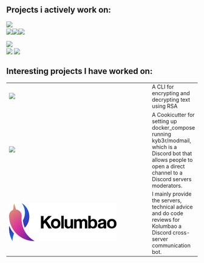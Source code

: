 ## Projects i actively work on:

<a href="https://github.com/laundmo/multiton"><img src="https://gh-card.dev/repos/laundmo/multiton.svg"></a><br>
<a href="https://pypi.python.org/pypi/multiton"><img src="https://img.shields.io/pypi/v/multiton.svg"></a><a href="https://travis-ci.com/laundmo/multiton"><img src="https://img.shields.io/travis/laundmo/multiton.svg"></a><a href="https://multiton.readthedocs.io/en/latest/?badge=latest"><img src="https://readthedocs.org/projects/multiton/badge/?version=latest"></a>

 <a href="https://github.com/laundmo/prawvents"><img src="https://gh-card.dev/repos/laundmo/prawvents.svg"></a><br>
<a href="https://coveralls.io/github/laundmo/prawvents?branch=master"><img src="https://coveralls.io/repos/github/laundmo/prawvents/badge.svg?branch=master&service=github"></a>
<a href="https://travis-ci.com/laundmo/prawvents"><img src="https://travis-ci.com/laundmo/prawvents.svg?branch=master"></a>


## Interesting projects I have worked on:

<table>
  <tr>
    <td width="470px"><a href="https://github.com/laundmo/RSA-message-encrypt"><img src="https://gh-card.dev/repos/laundmo/RSA-message-encrypt.svg"></a></td>
    <td> A CLI for encrypting and decrypting text using RSA </td>
  </tr>
    <tr>
    <td><a href="https://github.com/laundmo/modmail_docker"><img src="https://gh-card.dev/repos/laundmo/modmail_docker.svg"></a></td>
    <td>A Cookicutter for setting up docker_compose running kyb3r/modmail, which is a Discord bot that allows people to open a direct channel to a Discord servers moderators.</td>
  </tr>
   </tr>
    <tr>
    <td><a href="https://kolumbao.com/"><img height="100px" src="https://github.com/Kolumbao/kolumbao.github.io/raw/master/img/logo_nom.png"></a></td>
    <td>I mainly provide the servers, technical advice and do code reviews for Kolumbao a Discord cross-server communication bot.</td>
  </tr>
</table>
